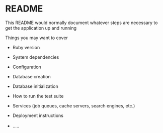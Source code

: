 # README 

This README would normally document whatever steps are necessary to get the
application up and running 

Things you may want to cover

 
* Ruby version

* System dependencies

* Configuration 

* Database creation

* Database initialization

* How to run the test suite

* Services (job queues, cache servers, search engines, etc.)

* Deployment instructions
  
* .....
　
    
